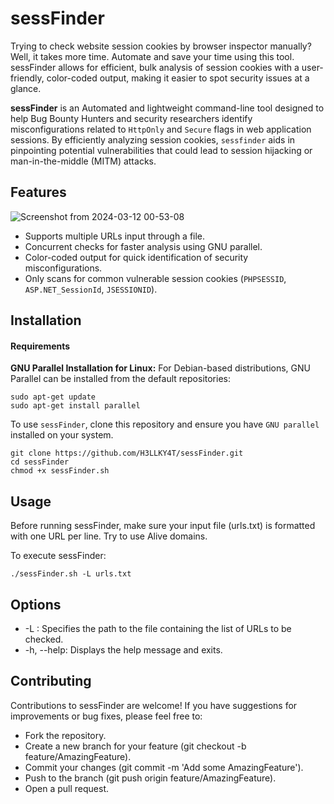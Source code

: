 # sessFinder

Trying to check website session cookies by browser inspector manually? Well, it takes more time. Automate and save your time using this tool. sessFinder allows for efficient, bulk analysis of session cookies with a user-friendly, color-coded output, making it easier to spot security issues at a glance.

**sessFinder** is an Automated and lightweight command-line tool designed to help Bug Bounty Hunters and security researchers identify misconfigurations related to `HttpOnly` and `Secure` flags in web application sessions. By efficiently analyzing session cookies, `sessfinder` aids in pinpointing potential vulnerabilities that could lead to session hijacking or man-in-the-middle (MITM) attacks.

## Features
![Screenshot from 2024-03-12 00-53-08](https://github.com/H3LLKY4T/sessFinder/assets/141442170/ba3d5f64-de6a-4edf-a3cc-1eb2115b047f)


- Supports multiple URLs input through a file.
- Concurrent checks for faster analysis using GNU parallel.
- Color-coded output for quick identification of security misconfigurations.
- Only scans for common vulnerable session cookies (`PHPSESSID`, `ASP.NET_SessionId`, `JSESSIONID`).

## Installation
#### Requirements
**GNU Parallel Installation for Linux:**
For Debian-based distributions, GNU Parallel can be installed from the default repositories:
```
sudo apt-get update
sudo apt-get install parallel
```
To use `sessFinder`, clone this repository and ensure you have `GNU parallel` installed on your system.

```
git clone https://github.com/H3LLKY4T/sessFinder.git
cd sessFinder
chmod +x sessFinder.sh
```
## Usage
Before running sessFinder, make sure your input file (urls.txt) is formatted with one URL per line. Try to use Alive domains. 

To execute sessFinder:
```
./sessFinder.sh -L urls.txt
```
## Options
- -L <file>: Specifies the path to the file containing the list of URLs to be checked.
- -h, --help: Displays the help message and exits.

## Contributing
Contributions to sessFinder are welcome! If you have suggestions for improvements or bug fixes, please feel free to:

- Fork the repository.
- Create a new branch for your feature (git checkout -b feature/AmazingFeature).
- Commit your changes (git commit -m 'Add some AmazingFeature').
- Push to the branch (git push origin feature/AmazingFeature).
- Open a pull request.
